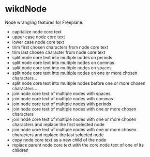 wikdNode
=================

Node wrangling features for Freeplane:

* capitalize node core text
* upper case node core text
* lower case node core text
* trim first chosen characters from node core text
* trim last chosen character from node core text
* split node core text into multiple nodes on periods
* split node core text into multiple nodes on commas
* split node core text into multiple nodes on spaces
* split node core text into multiple nodes on one or more chosen characters...
* split node core text into multiple nodes before one or more chosen characters...
* join node core text of multiple nodes with spaces
* join node core text of multiple nodes with commas
* join node core text of multiple nodes with periods
* join node core text of multiple nodes with one or more chosen characters
* join node core text of multiple nodes with one or more chosen characters and replace the first selected node
* join node core text of multiple nodes with one or more chosen characters and replace the last selected node
* copy node core text as a new child of the node
* replace parent node core text with the core node text of one of its children
